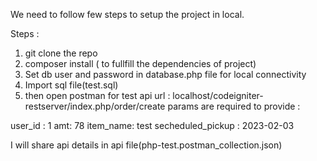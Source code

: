 We need to follow few steps to setup the project in local.

Steps :
1. git clone the repo
2. composer install ( to fullfill the dependencies of project)
3. Set db user and password in database.php file for local connectivity
4. Import sql file(test.sql)
5. then open postman for test api
 url : localhost/codeigniter-restserver/index.php/order/create
params are required to provide :

user_id : 1
amt: 78
item_name: test
secheduled_pickup : 2023-02-03

I will share api details in api file(php-test.postman_collection.json)


